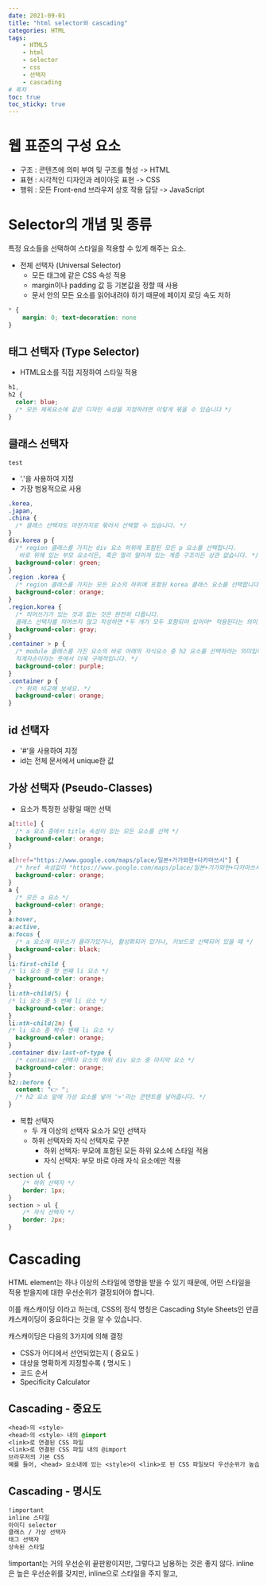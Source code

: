 ```yaml
---
date: 2021-09-01
title: "html selector와 cascading"
categories: HTML
tags:
    - HTML5
    - html
    - selector
    - css
    - 선택자
    - cascading
# 목차
toc: true
toc_sticky: true
---
```

# 웹 표준의 구성 요소
- 구조 : 콘텐츠에 의미 부여 및 구조를 형성 -> HTML
- 표현 : 시각적인 디자인과 레이아웃 표현 -> CSS
- 행위 : 모든 Front-end 브라우저 상호 작용 담당 -> JavaScript

# **Selector의 개념 및 종류**
특정 요소들을 선택하여 스타일을 적용할 수 있게 해주는 요소.
- 전체 선택자 (Universal Selector)
    - 모든 태그에 같은 CSS 속성 적용
    - margin이나 padding 값 등 기본값을 정할 때 사용
    - 문서 안의 모든 요소를 읽어내려야 하기 때문에 페이지 로딩 속도 저하
```css
* {
    margin: 0; text-decoration: none 
}
```

## **태그 선택자 (Type Selector)**
- HTML요소를 직접 지정하여 스타일 적용
```css
h1,
h2 {
  color: blue;
  /* 모든 제목요소에 같은 디자인 속성을 지정하려면 이렇게 묶을 수 있습니다 */
}
```

## 클래스 선택자
    test
- '.'을 사용하여 지정
- 가장 범용적으로 사용
```css
.korea,
.japan,
.china {
  /* 클래스 선택자도 마찬가지로 묶어서 선택할 수 있습니다. */
}
div.korea p {
  /* region 클래스를 가지는 div 요소 하위에 포함된 모든 p 요소를 선택합니다.
   바로 위에 있는 부모 요소이든, 혹은 멀리 떨어져 있는 계층 구조이든 상관 없습니다. */
  background-color: green;
}
.region .korea {
  /* region 클래스를 가지는 모든 요소의 하위에 포함된 korea 클래스 요소를 선택합니다. */
  background-color: orange;
}
.region.korea {
  /* 띄어쓰기가 있는 것과 없는 것은 완전히 다릅니다.
  클래스 선택자를 띄어쓰지 않고 작성하면 *두 개가 모두 포함되어 있어야* 적용된다는 의미입니다. */
  background-color: gray;
}
.container > p {
  /* module 클래스를 가진 요소의 바로 아래의 자식요소 중 h2 요소를 선택하라는 의미입니다.
  직계자손이라는 뜻에서 더욱 구체적입니다. */
  background-color: purple;
}
.container p {
  /* 위와 비교해 보세요. */
  background-color: orange;
}
```

## id 선택자
- '#'을 사용하여 지정
- id는 전체 문서에서 unique한 값

## 가상 선택자 (Pseudo-Classes)
- 요소가 특정한 상황일 때만 선택
```css
a[title] {
  /* a 요소 중에서 title 속성이 있는 모든 요소를 선택 */
  background-color: orange;
}

a[href="https://www.google.com/maps/place/일본+가가와현+다카마쓰시"] {
  /* href 속성값이 "https://www.google.com/maps/place/일본+가가와현+다카마쓰시"와 일치하는 a 요소 */
  background-color: orange;
}
a {
  /* 모든 a 요소 */
  background-color: orange;
}
a:hover,
a:active,
a:focus {
  /* a 요소에 마우스가 올라가있거나, 활성화되어 있거나, 키보드로 선택되어 있을 때 */
  background-color: black;
}
li:first-child {
/* li 요소 중 첫 번째 li 요소 */
  background-color: orange;
}
li:nth-child(5) {
/* li 요소 중 5 번째 li 요소 */
  background-color: orange;
}
li:nth-child(2n) {
/* li 요소 중 짝수 번째 li 요소 */
  background-color: orange;
}
.container div:last-of-type {
  /* container 선택자 요소의 하위 div 요소 중 마지막 요소 */
  background-color: orange;
}
h2::before {
  content: "👉 ";
  /* h2 요소 앞에 가상 요소를 넣어 '>'라는 콘텐트를 넣어줍니다. */
}
```

- 복합 선택자
    - 두 개 이상의 선택자 요소가 모인 선택자
    - 하위 선택자와 자식 선택자로 구분
        - 하위 선택자: 부모에 포함된 모든 하위 요소에 스타일 적용
        - 자식 선택자: 부모 바로 아래 자식 요소에만 적용
```css
section ul {
    /* 하위 선택자 */
    border: 1px;
}
section > ul {
    /* 자식 선택자 */
    border: 2px;
}

```

# Cascading
HTML element는 하나 이상의 스타일에 영향을 받을 수 있기 때문에, 어떤 스타일을 적용 받을지에 대한 우선순위가 결정되어야 합니다.

이를 캐스캐이딩 이라고 하는데, CSS의 정식 명칭은 Cascading Style Sheets인 만큼 캐스캐이딩이 중요하다는 것을 알 수 있습니다.

캐스캐이딩은 다음의 3가지에 의해 결정
- CSS가 어디에서 선언되었는지 ( 중요도 )
- 대상을 명확하게 지정할수록 ( 명시도 )
- 코드 순서
- Specificity Calculator

## Cascading - 중요도
```css
<head>의 <style>
<head>의 <style> 내의 @import
<link>로 연결된 CSS 파일
<link>로 연결된 CSS 파일 내의 @import
브라우저의 기본 CSS
예를 들어, <head> 요소내에 있는 <style>이 <link>로 된 CSS 파일보다 우선순위가 높습니다.
```

## Cascading - 명시도
```css
!important
inline 스타일
아이디 selector
클래스 / 가상 선택자
태그 선택자
상속된 스타일
```
!important는 거의 우선순위 끝판왕이지만, 그렇다고 남용하는 것은 좋지 않다.
inline은 높은 우선순위를 갖지만, inline으로 스타일을 주지 말고, <style>이나 외부 CSS 파일로 빼는 것이 좋다.

## Cascading - 코드 순서
늦게 선언된 스타일이 우선 적용

## Cascading - Specificity Calculator
 구체성 점수에 따라서 스타일 적용이 선택됨
    - 구체성 값
        - id 선택자 :  100점
        - Class 선택자, 가상 클래스 : 10점
        - 태그 선택자, 가상요소 : 1점

    - https://specificity.keegan.st 에서 점수 계산 가능


- 출처
    - 선택자에 대한 더 자세한 분류 및 개념: https://www.nextree.co.kr/p8468/
    - sample code: https://codepen.io/fromhans/pen/GREZjvX
    - 캐스케이딩: https://victorydntmd.tistory.com/190

